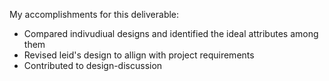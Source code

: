 My accomplishments for this deliverable:
 * Compared indivudiual designs and identified the ideal attributes among them
 * Revised leid's design to allign with project requirements
 * Contributed to design-discussion
